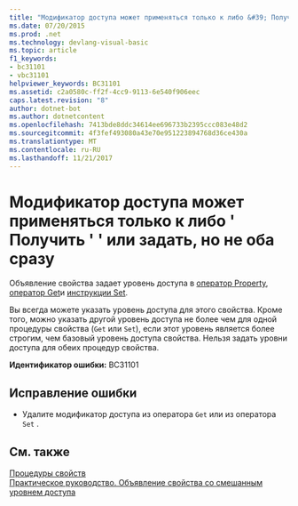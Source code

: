 ```yaml
---
title: "Модификатор доступа может применяться только к либо &#39; Получить &#39; &#39; или задать, но не оба сразу"
ms.date: 07/20/2015
ms.prod: .net
ms.technology: devlang-visual-basic
ms.topic: article
f1_keywords:
- bc31101
- vbc31101
helpviewer_keywords: BC31101
ms.assetid: c2a0580c-ff2f-4cc9-9113-6e540f906eec
caps.latest.revision: "8"
author: dotnet-bot
ms.author: dotnetcontent
ms.openlocfilehash: 7413bde8ddc34614ee696733b2395ccc083e48d2
ms.sourcegitcommit: 4f3fef493080a43e70e951223894768d36ce430a
ms.translationtype: MT
ms.contentlocale: ru-RU
ms.lasthandoff: 11/21/2017
---
```

# <a name="access-modifier-can-only-be-applied-to-either-39get39-or-set39-but-not-both"></a>Модификатор доступа может применяться только к либо &#39; Получить &#39; &#39; или задать, но не оба сразу
Объявление свойства задает уровень доступа в [оператор Property](../../visual-basic/language-reference/statements/property-statement.md), [оператор Get](../../visual-basic/language-reference/statements/get-statement.md)и [инструкции Set](../../visual-basic/language-reference/statements/set-statement.md).  
  
 Вы всегда можете указать уровень доступа для этого свойства. Кроме того, можно указать другой уровень доступа не более чем для одной процедуры свойства (`Get` или `Set`), если этот уровень является более строгим, чем базовый уровень доступа свойства. Нельзя задать уровни доступа для обеих процедур свойства.  
  
 **Идентификатор ошибки:** BC31101  
  
## <a name="to-correct-this-error"></a>Исправление ошибки  
  
-   Удалите модификатор доступа из оператора `Get` или из оператора `Set` .  
  
## <a name="see-also"></a>См. также  
 [Процедуры свойств](../../visual-basic/programming-guide/language-features/procedures/property-procedures.md)  
 [Практическое руководство. Объявление свойства со смешанным уровнем доступа](../../visual-basic/programming-guide/language-features/procedures/how-to-declare-a-property-with-mixed-access-levels.md)
